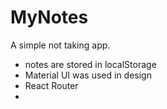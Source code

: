 # MyNotes
A simple not taking app.
+ notes are stored in localStorage
+ Material UI was used in design
+ React Router
+  
